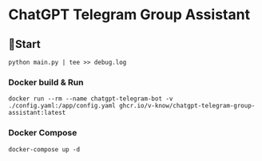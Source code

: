 # ChatGPT Telegram Group Assistant

## 🚀Start

```shell
python main.py | tee >> debug.log
```

### Docker build & Run

```shell
docker run --rm --name chatgpt-telegram-bot -v ./config.yaml:/app/config.yaml ghcr.io/v-know/chatgpt-telegram-group-assistant:latest
```

### Docker Compose

```shell
docker-compose up -d
